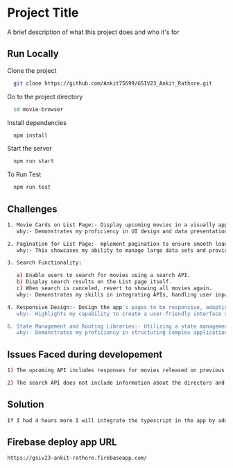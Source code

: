 # Project Title

A brief description of what this project does and who it's for


## Run Locally

Clone the project

```bash
  git clone https://github.com/Ankit75699/GSIV23_Ankit_Rathore.git
```

Go to the project directory

```bash
  cd movie-browser
```

Install dependencies

```bash
  npm install
```

Start the server

```bash
  npm run start
```

To Run Test

```bash
  npm run test
```

## Challenges

```bash
1. Movie Cards on List Page:- Display upcoming movies in a visually appealing manner using movie cards.
   why:- Demonstrates my proficiency in UI design and data presentation.

2. Pagination for List Page:- mplement pagination to ensure smooth loading and browsing of movie listings.
   why:- This showcases my ability to manage large data sets and provide a seamless user experience.

3. Search Functionality:

   a) Enable users to search for movies using a search API.
   b) Display search results on the List page itself.
   c) When search is canceled, revert to showing all movies again.
   why:- Demonstrates my skills in integrating APIs, handling user input, and dynamic data manipulation.

4. Responsive Design:- Design the app's pages to be responsive, adapting to different screen sizes.
   why:- Highlights my capability to create a user-friendly interface across various devices and screen sizes.

6. State Management and Routing Libraries:- Utilizing a state management library like react-redux to efficiently manage and update application state.
   why:- Demonstrates my proficiency in structuring complex applications, handling state transitions, and managing user interactions.
```

## Issues Faced during developement
```bash
1) The upcoming API includes responses for movies released on previous dates as well. However, it does not provide data necessary for sorting the movies by the latest releases first. So sorting not performed in the app for latest release.

2) The search API does not include information about the directors and cast of the movies within the response object. As a result, I have implemented a workaround by manually specifying the cast as "Actors1" and "Actors2".
```

## Solution
```bash
If I had 4 hours more I will integrate the typescript in the app by adding using typescript library
```
## Firebase deploy app URL
```bash
https://gsiv23-ankit-rathore.firebaseapp.com/
```
